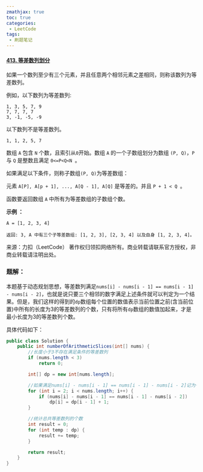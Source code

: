 ```yaml
---
zmathjax: true
toc: true
categories:
 - LeetCode
tags:
 - 刷题笔记
---
```


#### [413. 等差数列划分](https://leetcode-cn.com/problems/arithmetic-slices/)

如果一个数列至少有三个元素，并且任意两个相邻元素之差相同，则称该数列为等差数列。

<!--more-->

例如，以下数列为等差数列:

```
1, 3, 5, 7, 9
7, 7, 7, 7
3, -1, -5, -9
```


以下数列不是等差数列。

```
1, 1, 2, 5, 7
```


数组 `A` 包含 `N` 个数，且索引从`0`开始。数组 `A` 的一个子数组划分为数组 `(P, Q)`，`P` 与 `Q` 是整数且满足 `0<=P<Q<N `。

如果满足以下条件，则称子数组`(P, Q)`为等差数组：

元素 `A[P], A[p + 1], ..., A[Q - 1], A[Q]` 是等差的。并且 `P + 1 < Q `。

函数要返回数组 `A` 中所有为等差数组的子数组个数。

**示例 ：**

```
A = [1, 2, 3, 4]

返回: 3, A 中有三个子等差数组: [1, 2, 3], [2, 3, 4] 以及自身 [1, 2, 3, 4]。
```

来源：力扣（LeetCode）
著作权归领扣网络所有。商业转载请联系官方授权，非商业转载请注明出处。

### 题解：

本题基于动态规划思想，等差数列满足`nums[i] - nums[i - 1] == nums[i - 1] - nums[i - 2]`，也就是说只要三个相邻的数字满足上述条件就可以判定为一个结果。但是，我们这样的得到的`dp`数组每个位置的数值表示当前位置之前(含当前位置)中所有的长度为3的等差数列的个数，只有将所有`dp`数组的数值加起来，才是最小长度为3的等差数列个数。

具体代码如下：

```java
public class Solution {
    public int numberOfArithmeticSlices(int[] nums) {
      	//长度小于3不存在满足条件的等差数列
        if (nums.length < 3)
            return 0;

        int[] dp = new int[nums.length];

      	//如果满足nums[i] - nums[i - 1] == nums[i - 1] - nums[i - 2]记为一个等差数列
        for (int i = 2; i < nums.length; i++) {
            if (nums[i] - nums[i - 1] == nums[i - 1] - nums[i - 2])
                dp[i] = dp[i - 1] + 1;
        }

      	//统计总共等差数列的个数
        int result = 0;
        for (int temp : dp) {
            result += temp;
        }

        return result;
    }
}
```

